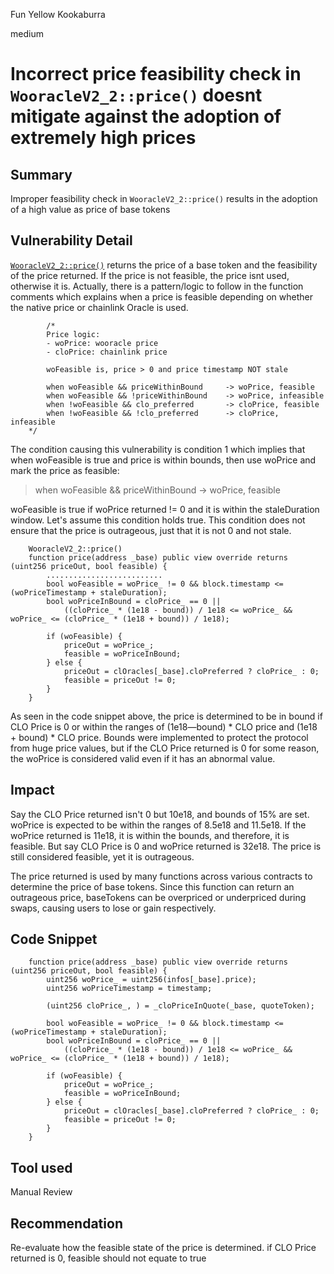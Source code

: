 Fun Yellow Kookaburra

medium

# Incorrect price feasibility check in `WooracleV2_2::price()` doesnt mitigate against the adoption of extremely high prices

## Summary
Improper feasibility check in `WooracleV2_2::price()` results in the adoption of a high value as price of base tokens

## Vulnerability Detail
[`WooracleV2_2::price()`](https://github.com/sherlock-audit/2024-03-woofi-swap/blob/65185691c91541e33f84b77d4c6290182f137092/WooPoolV2/contracts/wooracle/WooracleV2_2.sol#L243C1-L260C6) returns the price of a base token and the feasibility of the price returned. If the price is not feasible, the price isnt used, otherwise it is. Actually, there is a pattern/logic to follow in the function comments which explains when a price is feasible depending on whether the native price or chainlink Oracle is used.

```solidity
        /*
        Price logic:
        - woPrice: wooracle price
        - cloPrice: chainlink price

        woFeasible is, price > 0 and price timestamp NOT stale

        when woFeasible && priceWithinBound     -> woPrice, feasible
        when woFeasible && !priceWithinBound    -> woPrice, infeasible
        when !woFeasible && clo_preferred       -> cloPrice, feasible
        when !woFeasible && !clo_preferred      -> cloPrice, infeasible
    */
```
The condition causing this vulnerability is condition 1 which implies that when woFeasible is true and price is within bounds, then use woPrice and mark the price as feasible: 
> when woFeasible && priceWithinBound     -> woPrice, feasible

woFeasible is true if woPrice returned != 0 and it is within the staleDuration window. Let's assume this condition holds true. This condition does not ensure that the price is outrageous, just that it is not 0 and not stale.

```solidity
    WooracleV2_2::price()
    function price(address _base) public view override returns (uint256 priceOut, bool feasible) {
        ..........................
        bool woFeasible = woPrice_ != 0 && block.timestamp <= (woPriceTimestamp + staleDuration);
        bool woPriceInBound = cloPrice_ == 0 ||
            ((cloPrice_ * (1e18 - bound)) / 1e18 <= woPrice_ && woPrice_ <= (cloPrice_ * (1e18 + bound)) / 1e18);

        if (woFeasible) {
            priceOut = woPrice_;
            feasible = woPriceInBound;
        } else {
            priceOut = clOracles[_base].cloPreferred ? cloPrice_ : 0;
            feasible = priceOut != 0;
        }
    }
```
As seen in the code snippet above, the price is determined to be in bound if CLO Price is 0 or within the ranges of (1e18—bound) * CLO price and (1e18 + bound) * CLO price. Bounds were implemented to protect the protocol from huge price values, but if the CLO Price returned is 0 for some reason, the woPrice is considered valid even if it has an abnormal value.

## Impact

Say the CLO Price returned isn't 0 but 10e18, and bounds of 15% are set. woPrice is expected to be within the ranges of 8.5e18 and 11.5e18. If the woPrice returned is 11e18, it is within the bounds, and therefore, it is feasible. But say CLO Price is 0 and woPrice returned is 32e18. The price is still considered feasible, yet it is outrageous.

The price returned is used by many functions across various contracts to determine the price of base tokens. Since this function can return an outrageous price, baseTokens can be overpriced or underpriced during swaps, causing users to lose or gain respectively.

## Code Snippet
```solidity
    function price(address _base) public view override returns (uint256 priceOut, bool feasible) {
        uint256 woPrice_ = uint256(infos[_base].price);
        uint256 woPriceTimestamp = timestamp;

        (uint256 cloPrice_, ) = _cloPriceInQuote(_base, quoteToken);

        bool woFeasible = woPrice_ != 0 && block.timestamp <= (woPriceTimestamp + staleDuration);
        bool woPriceInBound = cloPrice_ == 0 ||
            ((cloPrice_ * (1e18 - bound)) / 1e18 <= woPrice_ && woPrice_ <= (cloPrice_ * (1e18 + bound)) / 1e18);

        if (woFeasible) {
            priceOut = woPrice_;
            feasible = woPriceInBound;
        } else {
            priceOut = clOracles[_base].cloPreferred ? cloPrice_ : 0;
            feasible = priceOut != 0;
        }
    }
```

## Tool used

Manual Review

## Recommendation
Re-evaluate how the feasible state of the price is determined. if CLO Price returned is 0, feasible should not equate to true